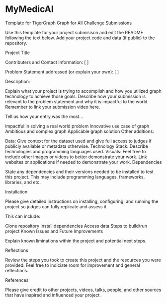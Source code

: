 # MyMedicAI
Template for TigerGraph Graph for All Challenge Submissions

Use this template for your project submisison and edit the README following the text below. Add your project code and data (if public) to the repository.

Project Title

Contributers and Contact Information: [ ]

Problem Statement addressed (or explain your own): [ ]

Description:

Explain what your project is trying to accomplish and how you utilized graph technology to achieve those goals. Describe how your submission is relevant to the problem statement and why it is impactful to the world. Remember to link your submission video here.

Tell us how your entry was the most...

Impactful in solving a real world problem
Innovative use case of graph
Ambitious and complex graph
Applicable graph solution
Other additions:

Data: Give context for the dataset used and give full access to judges if publicly available or metadata otherwise.
Technology Stack: Describe technologies and programming languages used.
Visuals: Feel free to include other images or videos to better demonstrate your work.
Link websites or applications if needed to demonstrate your work.
Dependencies

State any dependencies and their versions needed to be installed to test this project. This may include programming languages, frameworks, libraries, and etc.

Installation

Please give detailed instructions on installing, configuring, and running the project so judges can fully replicate and assess it.

This can include:

Clone repository
Install dependencies
Access data
Steps to build/run project
Known Issues and Future Improvements

Explain known liminations within the project and potential next steps.

Reflections

Review the steps you took to create this project and the resources you were provided. Feel free to indiciate room for improvement and general reflections.

References

Please give credit to other projects, videos, talks, people, and other sources that have inspired and influenced your project.
